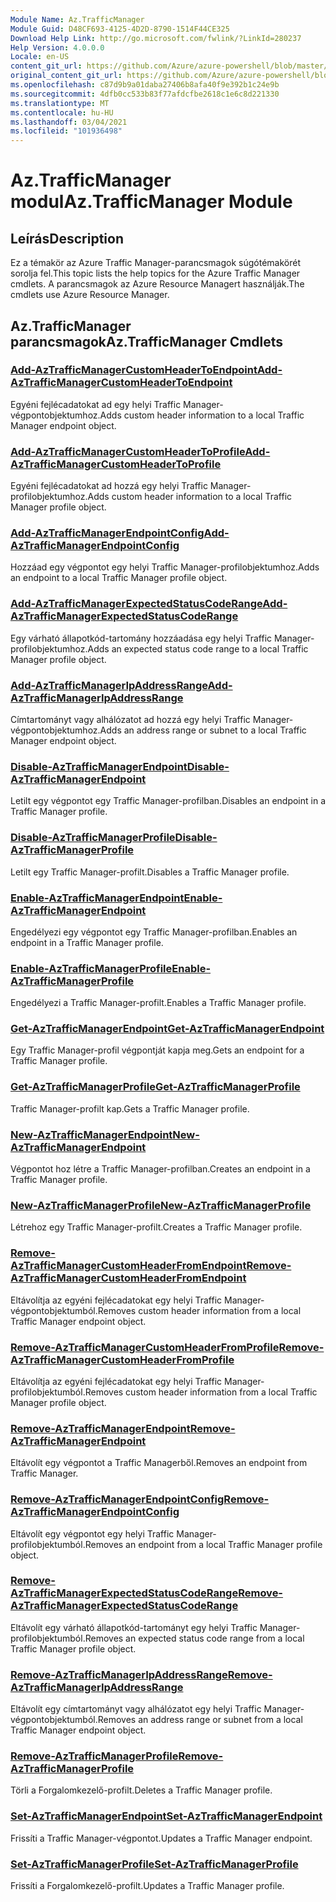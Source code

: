 ```yaml
---
Module Name: Az.TrafficManager
Module Guid: D48CF693-4125-4D2D-8790-1514F44CE325
Download Help Link: http://go.microsoft.com/fwlink/?LinkId=280237
Help Version: 4.0.0.0
Locale: en-US
content_git_url: https://github.com/Azure/azure-powershell/blob/master/src/TrafficManager/TrafficManager/help/Az.TrafficManager.md
original_content_git_url: https://github.com/Azure/azure-powershell/blob/master/src/TrafficManager/TrafficManager/help/Az.TrafficManager.md
ms.openlocfilehash: c87d9b9a01daba27406b8afa40f9e392b1c24e9b
ms.sourcegitcommit: 4dfb0cc533b83f77afdcfbe2618c1e6c8d221330
ms.translationtype: MT
ms.contentlocale: hu-HU
ms.lasthandoff: 03/04/2021
ms.locfileid: "101936498"
---
```

# <span data-ttu-id="4d46b-101">Az.TrafficManager modul</span><span class="sxs-lookup"><span data-stu-id="4d46b-101">Az.TrafficManager Module</span></span>
## <span data-ttu-id="4d46b-102">Leírás</span><span class="sxs-lookup"><span data-stu-id="4d46b-102">Description</span></span>
<span data-ttu-id="4d46b-103">Ez a témakör az Azure Traffic Manager-parancsmagok súgótémakörét sorolja fel.</span><span class="sxs-lookup"><span data-stu-id="4d46b-103">This topic lists the help topics for the Azure Traffic Manager cmdlets.</span></span> <span data-ttu-id="4d46b-104">A parancsmagok az Azure Resource Managert használják.</span><span class="sxs-lookup"><span data-stu-id="4d46b-104">The cmdlets use Azure Resource Manager.</span></span>

## <span data-ttu-id="4d46b-105">Az.TrafficManager parancsmagok</span><span class="sxs-lookup"><span data-stu-id="4d46b-105">Az.TrafficManager Cmdlets</span></span>
### [<span data-ttu-id="4d46b-106">Add-AzTrafficManagerCustomHeaderToEndpoint</span><span class="sxs-lookup"><span data-stu-id="4d46b-106">Add-AzTrafficManagerCustomHeaderToEndpoint</span></span>](Add-AzTrafficManagerCustomHeaderToEndpoint.md)
<span data-ttu-id="4d46b-107">Egyéni fejlécadatokat ad egy helyi Traffic Manager-végpontobjektumhoz.</span><span class="sxs-lookup"><span data-stu-id="4d46b-107">Adds custom header information to a local Traffic Manager endpoint object.</span></span>

### [<span data-ttu-id="4d46b-108">Add-AzTrafficManagerCustomHeaderToProfile</span><span class="sxs-lookup"><span data-stu-id="4d46b-108">Add-AzTrafficManagerCustomHeaderToProfile</span></span>](Add-AzTrafficManagerCustomHeaderToProfile.md)
<span data-ttu-id="4d46b-109">Egyéni fejlécadatokat ad hozzá egy helyi Traffic Manager-profilobjektumhoz.</span><span class="sxs-lookup"><span data-stu-id="4d46b-109">Adds custom header information to a local Traffic Manager profile object.</span></span>

### [<span data-ttu-id="4d46b-110">Add-AzTrafficManagerEndpointConfig</span><span class="sxs-lookup"><span data-stu-id="4d46b-110">Add-AzTrafficManagerEndpointConfig</span></span>](Add-AzTrafficManagerEndpointConfig.md)
<span data-ttu-id="4d46b-111">Hozzáad egy végpontot egy helyi Traffic Manager-profilobjektumhoz.</span><span class="sxs-lookup"><span data-stu-id="4d46b-111">Adds an endpoint to a local Traffic Manager profile object.</span></span>

### [<span data-ttu-id="4d46b-112">Add-AzTrafficManagerExpectedStatusCodeRange</span><span class="sxs-lookup"><span data-stu-id="4d46b-112">Add-AzTrafficManagerExpectedStatusCodeRange</span></span>](Add-AzTrafficManagerExpectedStatusCodeRange.md)
<span data-ttu-id="4d46b-113">Egy várható állapotkód-tartomány hozzáadása egy helyi Traffic Manager-profilobjektumhoz.</span><span class="sxs-lookup"><span data-stu-id="4d46b-113">Adds an expected status code range to a local Traffic Manager profile object.</span></span>

### [<span data-ttu-id="4d46b-114">Add-AzTrafficManagerIpAddressRange</span><span class="sxs-lookup"><span data-stu-id="4d46b-114">Add-AzTrafficManagerIpAddressRange</span></span>](Add-AzTrafficManagerIpAddressRange.md)
<span data-ttu-id="4d46b-115">Címtartományt vagy alhálózatot ad hozzá egy helyi Traffic Manager-végpontobjektumhoz.</span><span class="sxs-lookup"><span data-stu-id="4d46b-115">Adds an address range or subnet to a local Traffic Manager endpoint object.</span></span>

### [<span data-ttu-id="4d46b-116">Disable-AzTrafficManagerEndpoint</span><span class="sxs-lookup"><span data-stu-id="4d46b-116">Disable-AzTrafficManagerEndpoint</span></span>](Disable-AzTrafficManagerEndpoint.md)
<span data-ttu-id="4d46b-117">Letilt egy végpontot egy Traffic Manager-profilban.</span><span class="sxs-lookup"><span data-stu-id="4d46b-117">Disables an endpoint in a Traffic Manager profile.</span></span>

### [<span data-ttu-id="4d46b-118">Disable-AzTrafficManagerProfile</span><span class="sxs-lookup"><span data-stu-id="4d46b-118">Disable-AzTrafficManagerProfile</span></span>](Disable-AzTrafficManagerProfile.md)
<span data-ttu-id="4d46b-119">Letilt egy Traffic Manager-profilt.</span><span class="sxs-lookup"><span data-stu-id="4d46b-119">Disables a Traffic Manager profile.</span></span>

### [<span data-ttu-id="4d46b-120">Enable-AzTrafficManagerEndpoint</span><span class="sxs-lookup"><span data-stu-id="4d46b-120">Enable-AzTrafficManagerEndpoint</span></span>](Enable-AzTrafficManagerEndpoint.md)
<span data-ttu-id="4d46b-121">Engedélyezi egy végpontot egy Traffic Manager-profilban.</span><span class="sxs-lookup"><span data-stu-id="4d46b-121">Enables an endpoint in a Traffic Manager profile.</span></span>

### [<span data-ttu-id="4d46b-122">Enable-AzTrafficManagerProfile</span><span class="sxs-lookup"><span data-stu-id="4d46b-122">Enable-AzTrafficManagerProfile</span></span>](Enable-AzTrafficManagerProfile.md)
<span data-ttu-id="4d46b-123">Engedélyezi a Traffic Manager-profilt.</span><span class="sxs-lookup"><span data-stu-id="4d46b-123">Enables a Traffic Manager profile.</span></span>

### [<span data-ttu-id="4d46b-124">Get-AzTrafficManagerEndpoint</span><span class="sxs-lookup"><span data-stu-id="4d46b-124">Get-AzTrafficManagerEndpoint</span></span>](Get-AzTrafficManagerEndpoint.md)
<span data-ttu-id="4d46b-125">Egy Traffic Manager-profil végpontját kapja meg.</span><span class="sxs-lookup"><span data-stu-id="4d46b-125">Gets an endpoint for a Traffic Manager profile.</span></span>

### [<span data-ttu-id="4d46b-126">Get-AzTrafficManagerProfile</span><span class="sxs-lookup"><span data-stu-id="4d46b-126">Get-AzTrafficManagerProfile</span></span>](Get-AzTrafficManagerProfile.md)
<span data-ttu-id="4d46b-127">Traffic Manager-profilt kap.</span><span class="sxs-lookup"><span data-stu-id="4d46b-127">Gets a Traffic Manager profile.</span></span>

### [<span data-ttu-id="4d46b-128">New-AzTrafficManagerEndpoint</span><span class="sxs-lookup"><span data-stu-id="4d46b-128">New-AzTrafficManagerEndpoint</span></span>](New-AzTrafficManagerEndpoint.md)
<span data-ttu-id="4d46b-129">Végpontot hoz létre a Traffic Manager-profilban.</span><span class="sxs-lookup"><span data-stu-id="4d46b-129">Creates an endpoint in a Traffic Manager profile.</span></span>

### [<span data-ttu-id="4d46b-130">New-AzTrafficManagerProfile</span><span class="sxs-lookup"><span data-stu-id="4d46b-130">New-AzTrafficManagerProfile</span></span>](New-AzTrafficManagerProfile.md)
<span data-ttu-id="4d46b-131">Létrehoz egy Traffic Manager-profilt.</span><span class="sxs-lookup"><span data-stu-id="4d46b-131">Creates a Traffic Manager profile.</span></span>

### [<span data-ttu-id="4d46b-132">Remove-AzTrafficManagerCustomHeaderFromEndpoint</span><span class="sxs-lookup"><span data-stu-id="4d46b-132">Remove-AzTrafficManagerCustomHeaderFromEndpoint</span></span>](Remove-AzTrafficManagerCustomHeaderFromEndpoint.md)
<span data-ttu-id="4d46b-133">Eltávolítja az egyéni fejlécadatokat egy helyi Traffic Manager-végpontobjektumból.</span><span class="sxs-lookup"><span data-stu-id="4d46b-133">Removes custom header information from a local Traffic Manager endpoint object.</span></span>

### [<span data-ttu-id="4d46b-134">Remove-AzTrafficManagerCustomHeaderFromProfile</span><span class="sxs-lookup"><span data-stu-id="4d46b-134">Remove-AzTrafficManagerCustomHeaderFromProfile</span></span>](Remove-AzTrafficManagerCustomHeaderFromProfile.md)
<span data-ttu-id="4d46b-135">Eltávolítja az egyéni fejlécadatokat egy helyi Traffic Manager-profilobjektumból.</span><span class="sxs-lookup"><span data-stu-id="4d46b-135">Removes custom header information from a local Traffic Manager profile object.</span></span>

### [<span data-ttu-id="4d46b-136">Remove-AzTrafficManagerEndpoint</span><span class="sxs-lookup"><span data-stu-id="4d46b-136">Remove-AzTrafficManagerEndpoint</span></span>](Remove-AzTrafficManagerEndpoint.md)
<span data-ttu-id="4d46b-137">Eltávolít egy végpontot a Traffic Managerből.</span><span class="sxs-lookup"><span data-stu-id="4d46b-137">Removes an endpoint from Traffic Manager.</span></span>

### [<span data-ttu-id="4d46b-138">Remove-AzTrafficManagerEndpointConfig</span><span class="sxs-lookup"><span data-stu-id="4d46b-138">Remove-AzTrafficManagerEndpointConfig</span></span>](Remove-AzTrafficManagerEndpointConfig.md)
<span data-ttu-id="4d46b-139">Eltávolít egy végpontot egy helyi Traffic Manager-profilobjektumból.</span><span class="sxs-lookup"><span data-stu-id="4d46b-139">Removes an endpoint from a local Traffic Manager profile object.</span></span>

### [<span data-ttu-id="4d46b-140">Remove-AzTrafficManagerExpectedStatusCodeRange</span><span class="sxs-lookup"><span data-stu-id="4d46b-140">Remove-AzTrafficManagerExpectedStatusCodeRange</span></span>](Remove-AzTrafficManagerExpectedStatusCodeRange.md)
<span data-ttu-id="4d46b-141">Eltávolít egy várható állapotkód-tartományt egy helyi Traffic Manager-profilobjektumból.</span><span class="sxs-lookup"><span data-stu-id="4d46b-141">Removes an expected status code range from a local Traffic Manager profile object.</span></span>

### [<span data-ttu-id="4d46b-142">Remove-AzTrafficManagerIpAddressRange</span><span class="sxs-lookup"><span data-stu-id="4d46b-142">Remove-AzTrafficManagerIpAddressRange</span></span>](Remove-AzTrafficManagerIpAddressRange.md)
<span data-ttu-id="4d46b-143">Eltávolít egy címtartományt vagy alhálózatot egy helyi Traffic Manager-végpontobjektumból.</span><span class="sxs-lookup"><span data-stu-id="4d46b-143">Removes an address range or subnet from a local Traffic Manager endpoint object.</span></span>

### [<span data-ttu-id="4d46b-144">Remove-AzTrafficManagerProfile</span><span class="sxs-lookup"><span data-stu-id="4d46b-144">Remove-AzTrafficManagerProfile</span></span>](Remove-AzTrafficManagerProfile.md)
<span data-ttu-id="4d46b-145">Törli a Forgalomkezelő-profilt.</span><span class="sxs-lookup"><span data-stu-id="4d46b-145">Deletes a Traffic Manager profile.</span></span>

### [<span data-ttu-id="4d46b-146">Set-AzTrafficManagerEndpoint</span><span class="sxs-lookup"><span data-stu-id="4d46b-146">Set-AzTrafficManagerEndpoint</span></span>](Set-AzTrafficManagerEndpoint.md)
<span data-ttu-id="4d46b-147">Frissíti a Traffic Manager-végpontot.</span><span class="sxs-lookup"><span data-stu-id="4d46b-147">Updates a Traffic Manager endpoint.</span></span>

### [<span data-ttu-id="4d46b-148">Set-AzTrafficManagerProfile</span><span class="sxs-lookup"><span data-stu-id="4d46b-148">Set-AzTrafficManagerProfile</span></span>](Set-AzTrafficManagerProfile.md)
<span data-ttu-id="4d46b-149">Frissíti a Forgalomkezelő-profilt.</span><span class="sxs-lookup"><span data-stu-id="4d46b-149">Updates a Traffic Manager profile.</span></span>

